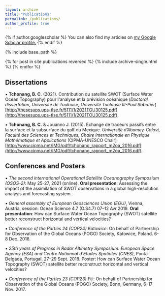 ```yaml
---
layout: archive
title: "Publications"
permalink: /publications/
author_profile: true
---
```



{% if author.googlescholar %}
  You can also find my articles on <u><a href="{{author.googlescholar}}">my Google Scholar profile</a>.</u>
{% endif %}

{% include base_path %}

{% for post in site.publications reversed %}
  {% include archive-single.html %}
{% endfor %}


Dissertations
------
▪ **Tchonang, B. C.** (2021). Contribution du satellite SWOT (Surface Water Ocean Topography) pour l'analyse et la prévision océanique (*Doctoral dissertation, Université de Toulouse, Université Toulouse III-Paul Sabatier*) [http://thesesups.ups-tlse.fr/5111/1/2021TOU30125.pdf](http://thesesups.ups-tlse.fr/5111/1/2021TOU30125.pdf).

▪ **Tchonang, B. C.** & Jouanno J. (2015). Echange de traceurs passifs entre la surface et la subsurface du golf du Mexique. *Université d’Abomey-Calavi, Faculté des Sciences et
Techniques, Chaire internationale en Physique Mathématique et Applications* (CIPMA-UNESCO Chair) [http://www.cipma.net/IMG/pdf/tchonang_rapport_m2oa_2016.pdf](http://www.cipma.net/IMG/pdf/tchonang_rapport_m2oa_2016.pdf).


Conferences and Posters
------
▪ *The second international Operational Satellite Oceanography Symposium (OSOS-2)*: May 25-27, 2021 (online). **Oral presentation**: Assessing the impact of the assimilation of SWOT observations in a global high-resolution analysis and forecasting system.

▪ *General assembly of European Geosciences Union (EGU)*, Vienna, Austria, session: Ocean Science 4.7 (O.S4.7) 07–12 Avr.2019. **Oral presentation**: How can Surface Water Ocean Topography (SWOT) satellite better reconstruct horizontal and vertical velocities?

▪ *Conference of the Parties 24 (COP24) Katowice*: On behalf of Partnership for Observation of the Global Oceans (POGO) Society, Katowice, Poland. 6-8 Dec. 2018.

▪ *25th years of Progress in Radar Altimetry Symposium: European Space Agency (ESA) and Centre Nationnal d’Etudes Spatiales (CNES)*, Ponta Delgada, Portugal, 27–29 Sept. 2018. Poster: How can Surface Water Ocean Topography (SWOT) satellite better reconstruct horizontal and vertical velocities?

▪ *Conference of the Parties 23 (COP23)* Fiji: On behalf of Partnership for Observation of the Global Oceans (POGO) Society, Bonn, Germany, 6–17 Nov. 2017.
